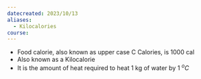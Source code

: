 ```yaml
---
datecreated: 2023/10/13
aliases:
  - Kilocalories
course:
---
```

- Food calorie, also known as upper case C Calories, is 1000 cal
- Also known as a Kilocalorie
- It is the amount of heat required to heat 1 kg of water by 1 $^oC$